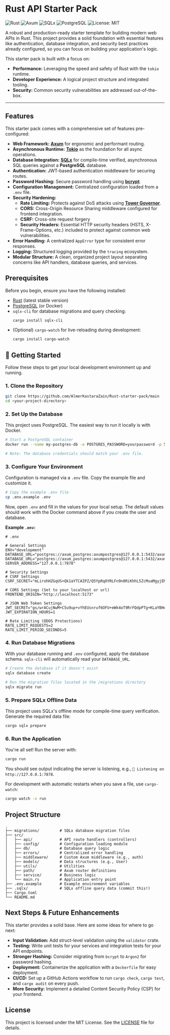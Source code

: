 # Rust API Starter Pack

![Rust](https://img.shields.io/badge/rust-1.x-orange.svg)
![Axum](https://img.shields.io/badge/Axum-0.7-blue)
![SQLx](https://img.shields.io/badge/SQLx-0.7-green)
![PostgreSQL](https://img.shields.io/badge/PostgreSQL-15-blue)
![License: MIT](https://img.shields.io/badge/License-MIT-yellow.svg)

A robust and production-ready starter template for building modern web APIs in Rust. This project provides a solid foundation with essential features like authentication, database integration, and security best practices already configured, so you can focus on building your application's logic.

This starter pack is built with a focus on:
*   **Performance:** Leveraging the speed and safety of Rust with the `tokio` runtime.
*   **Developer Experience:** A logical project structure and integrated tooling.
*   **Security:** Common security vulnerabilities are addressed out-of-the-box.

---

## Features

This starter pack comes with a comprehensive set of features pre-configured:

*   **Web Framework:** [**Axum**](https://github.com/tokio-rs/axum) for ergonomic and performant routing.
*   **Asynchronous Runtime:** [**Tokio**](https://tokio.rs/) as the foundation for all async operations.
*   **Database Integration:** [**SQLx**](https://github.com/launchbadge/sqlx) for compile-time verified, asynchronous SQL queries against a **PostgreSQL** database.
*   **Authentication:** JWT-based authentication middleware for securing routes.
*   **Password Hashing:** Secure password handling using [**bcrypt**](https://docs.rs/bcrypt/latest/bcrypt/).
*   **Configuration Management:** Centralized configuration loaded from a `.env` file.
*   **Security Hardening:**
    *   **Rate Limiting:** Protects against DoS attacks using [**Tower Governor**](https://github.com/benwis/tower-governor).
    *   **CORS:** Cross-Origin Resource Sharing middleware configured for frontend integration.
    *   **CSRF:** Cross-site request forgery
    *   **Security Headers:** Essential HTTP security headers (HSTS, X-Frame-Options, etc.) included to protect against common web vulnerabilities.
*   **Error Handling:** A centralized `AppError` type for consistent error responses.
*   **Logging:** Structured logging provided by the `tracing` ecosystem.
*   **Modular Structure:** A clean, organized project layout separating concerns like API handlers, database queries, and services.

## Prerequisites

Before you begin, ensure you have the following installed:
*   [Rust](https://www.rust-lang.org/tools/install) (latest stable version)
*   [PostgreSQL](https://www.postgresql.org/download/) (or Docker)
*   `sqlx-cli` for database migrations and query checking:
    ```bash
    cargo install sqlx-cli
    ```
*   (Optional) `cargo-watch` for live-reloading during development:
    ```bash
    cargo install cargo-watch
    ```

## 🚀 Getting Started

Follow these steps to get your local development environment up and running.

### 1. Clone the Repository

```bash
git clone https://github.com/AlmerKastaraZain/Rust-starter-pack/main
cd <your-project-directory>
```

### 2. Set Up the Database

This project uses PostgreSQL. The easiest way to run it locally is with Docker.

```bash
# Start a PostgreSQL container
docker run --name my-postgres-db -e POSTGRES_PASSWORD=yourpassword -p 5432:5432 -d postgres

# Note: The database credentials should match your .env file.
```

### 3. Configure Your Environment

Configuration is managed via a `.env` file. Copy the example file and customize it.

```bash
# Copy the example .env file
cp .env.example .env
```

Now, open `.env` and fill in the values for your local setup. The default values should work with the Docker command above if you create the user and database.

**Example `.env`:**
```env
# .env 

# General Settings
ENV="development"
DATABASE_URL="postgres://axum_postgres:axumpostgres@127.0.0.1:5432/axum_postgres"
DATABASE_URL="postgres://axum_postgres:axumpostgres@127.0.0.1:5432/axum_postgres"
SERVER_ADDRESS="127.0.0.1:7878"

# Security Settings
# CSRF Settings
CSRF_SECRET="mLirohHZGqUS+Qk1aYTCAIPZ/Q5YpRqOYRLFn9n0RiKhhL5ZcMuaMgyjEMF/s84Pf4Nkh+pfXT+CwrrULp9Olw=="

# CORS Settings (Set to your localhost or url)
FRONTEND_ORIGIN="http://localhost:5173"

# JSON Web Token Settings
JWT_SECRET="gs/wrACujNwM+C5u9up+vYhEUsnruf6OFU+eWk4oT9RrFQdpPTg+KLaYBHeMxbIYPdtDL3CpI/eOJtt3cx3v+A=="
JWT_EXPIRATION_HOURS=1

# Rate Limiting (DDOS Protections)
RATE_LIMIT_REQUESTS=2
RATE_LIMIT_PERIOD_SECONDS=5
```

### 4. Run Database Migrations

With your database running and `.env` configured, apply the database schema. `sqlx-cli` will automatically read your `DATABASE_URL`.

```bash
# Create the database if it doesn't exist
sqlx database create

# Run the migration files located in the /migrations directory
sqlx migrate run
```

### 5. Prepare SQLx Offline Data

This project uses SQLx's offline mode for compile-time query verification. Generate the required data file:

```bash
cargo sqlx prepare
```

### 6. Run the Application

You're all set! Run the server with:

```bash
cargo run
```

You should see output indicating the server is listening, e.g., `🚀 Listening on http://127.0.0.1:7878`.

For development with automatic restarts when you save a file, use `cargo-watch`:

```bash
cargo watch -x run
```

## Project Structure

```
.
├── migrations/         # SQLx database migration files
├── src/
│   ├── api/            # API route handlers (controllers)
│   ├── config/         # Configuration loading module
│   ├── db/             # Database query logic
│   ├── errors/         # Centralized error handling
│   ├── middleware/     # Custom Axum middleware (e.g., auth)
│   ├── models/         # Data structures (e.g., User)
│   ├── utils/          # Utilities 
│   ├── path/           # Axum router definitions
│   ├── service/        # Business logic
│   └── main.rs         # Application entry point
├── .env.example        # Example environment variables
├── .sqlx/              # SQLx offline query data (commit this!)
├── Cargo.toml
└── README.md
```

## Next Steps & Future Enhancements

This starter provides a solid base. Here are some ideas for where to go next:

*   **Input Validation:** Add struct-level validation using the `validator` crate.
*   **Testing:** Write unit tests for your services and integration tests for your API endpoints.
*   **Stronger Hashing:** Consider migrating from `bcrypt` to `Argon2` for password hashing.
*   **Deployment:** Containerize the application with a `Dockerfile` for easy deployment.
*   **CI/CD:** Set up a GitHub Actions workflow to run `cargo check`, `cargo test`, and `cargo audit` on every push.
*   **More Security:** Implement a detailed Content Security Policy (CSP) for your frontend.

## License

This project is licensed under the MIT License. See the [LICENSE](LICENSE) file for details.
